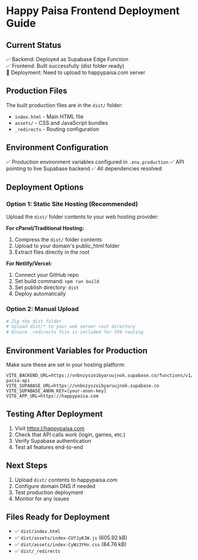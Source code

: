 # Happy Paisa Frontend Deployment Guide

## Current Status
✅ Backend: Deployed as Supabase Edge Function  
✅ Frontend: Built successfully (dist folder ready)  
🔄 Deployment: Need to upload to happypaisa.com server  

## Production Files
The built production files are in the `dist/` folder:
- `index.html` - Main HTML file
- `assets/` - CSS and JavaScript bundles
- `_redirects` - Routing configuration

## Environment Configuration
✅ Production environment variables configured in `.env.production`
✅ API pointing to live Supabase backend
✅ All dependencies resolved

## Deployment Options

### Option 1: Static Site Hosting (Recommended)
Upload the `dist/` folder contents to your web hosting provider:

**For cPanel/Traditional Hosting:**
1. Compress the `dist/` folder contents
2. Upload to your domain's public_html folder
3. Extract files directly in the root

**For Netlify/Vercel:**
1. Connect your GitHub repo
2. Set build command: `npm run build`
3. Set publish directory: `dist`
4. Deploy automatically

### Option 2: Manual Upload
```bash
# Zip the dist folder
# Upload dist/* to your web server root directory
# Ensure _redirects file is included for SPA routing
```

## Environment Variables for Production
Make sure these are set in your hosting platform:
```
VITE_BACKEND_URL=https://vnbnzyszoibyaruujnok.supabase.co/functions/v1/happy-paisa-api
VITE_SUPABASE_URL=https://vnbnzyszoibyaruujnok.supabase.co
VITE_SUPABASE_ANON_KEY=[your-anon-key]
VITE_APP_URL=https://happypaisa.com
```

## Testing After Deployment
1. Visit https://happypaisa.com
2. Check that API calls work (login, games, etc.)
3. Verify Supabase authentication
4. Test all features end-to-end

## Next Steps
1. Upload `dist/` contents to happypaisa.com
2. Configure domain DNS if needed
3. Test production deployment
4. Monitor for any issues

## Files Ready for Deployment
- ✅ `dist/index.html`
- ✅ `dist/assets/index-CUfJyKJW.js` (605.92 kB)
- ✅ `dist/assets/index-CyWz3YHv.css` (84.76 kB)
- ✅ `dist/_redirects`
